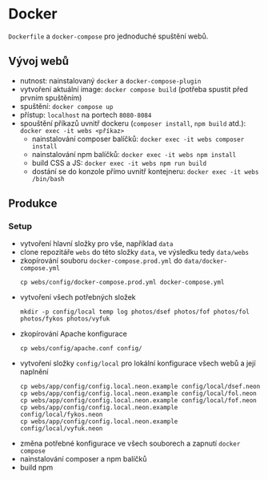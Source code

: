# Docker
`Dockerfile` a `docker-compose` pro jednoduché spuštění webů.

## Vývoj webů
- nutnost: nainstalovaný `docker` a `docker-compose-plugin`
- vytvoření aktuální image: `docker compose build` (potřeba spustit před prvním spuštěním)
- spuštění: `docker compose up`
- přístup: `localhost` na portech `8080-8084`
- spouštění příkazů uvnitř dockeru (`composer install`, `npm build` atd.): `docker exec -it webs <příkaz>`
    - nainstalování composer balíčků: `docker exec -it webs composer install`
    - nainstalování npm balíčků: `docker exec -it webs npm install`
    - build CSS a JS: `docker exec -it webs npm run build`
    - dostání se do konzole přímo uvnitř kontejneru: `docker exec -it webs /bin/bash`

## Produkce
### Setup
- vytvoření hlavní složky pro vše, například `data`
- clone repozitáře `webs` do této složky `data`, ve výsledku tedy `data/webs`
- zkopírování souboru `docker-compose.prod.yml` do `data/docker-compose.yml`
    ```
    cp webs/config/docker-compose.prod.yml docker-compose.yml
    ```
- vytvoření všech potřebných složek
    ```
    mkdir -p config/local temp log photos/dsef photos/fof photos/fol photos/fykos photos/vyfuk
    ```
- zkopírování Apache konfigurace
    ```
    cp webs/config/apache.conf config/
    ```
- vytvoření složky `config/local` pro lokální konfigurace všech webů a její naplnění
    ```
    cp webs/app/config/config.local.neon.example config/local/dsef.neon
    cp webs/app/config/config.local.neon.example config/local/fol.neon
    cp webs/app/config/config.local.neon.example config/local/fof.neon
    cp webs/app/config/config.local.neon.example config/local/fykos.neon
    cp webs/app/config/config.local.neon.example config/local/vyfuk.neon
    ```
- změna potřebné konfigurace ve všech souborech a zapnutí `docker compose`
- nainstalování composer a npm balíčků
- build npm
